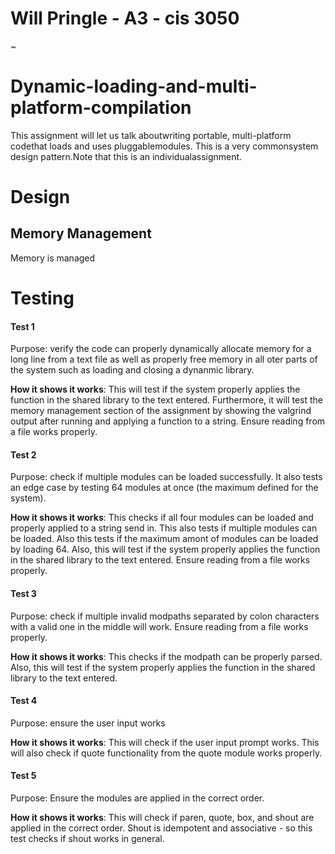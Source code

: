 # Will Pringle - A3 - cis 3050
~
# Dynamic-loading-and-multi-platform-compilation
This assignment will let us talk aboutwriting portable, multi-platform codethat loads and uses pluggablemodules. This is a very commonsystem design pattern.Note that this is an individualassignment.

# Design
## Memory Management
Memory is managed


# Testing

#### Test 1
Purpose: verify the code can properly dynamically allocate memory for a long line from a text file as well as properly free memory in all oter parts of the system such as loading and closing a dynanmic library.

**How it shows it works**: This will test if the system properly applies the function in the shared library to the text entered. Furthermore, it will test the memory management section of the assignment by showing the valgrind output after running  and applying a function to a string. Ensure reading from a file works properly.

#### Test 2
Purpose: check if multiple modules can be loaded successfully. It also tests an edge case by testing 64 modules at once (the maximum defined for the system). 

**How it shows it works**:  This checks if all four modules can be loaded and properly applied to a string send in. This also tests if multiple modules can be loaded. Also this tests if the maximum amont of modules can be loaded by loading 64. Also, this will test if the system properly applies the function in the shared library to the text entered. Ensure reading from a file works properly.

#### Test 3
Purpose: check if multiple invalid modpaths separated by colon characters with a valid one in the middle will work. Ensure reading from a file works properly.

**How it shows it works**: This checks if the modpath can be properly parsed. Also, this will test if the system properly applies the function in the shared library to the text entered.

#### Test 4
Purpose: ensure the user input works

**How it shows it works**: This will check if the user input prompt works. This will also check if quote functionality from the quote module works properly. 

#### Test 5
Purpose: Ensure the modules are applied in the correct order.

**How it shows it works**: This will check if paren, quote, box, and shout are applied in the correct order. Shout is idempotent and associative - so this test checks if shout works in general.